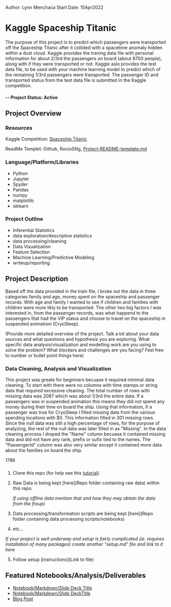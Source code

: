 Author: Lynn Menchaca
Start Date: 15Apr2022

# Kaggle Spaceship Titanic
The purpose of this project is to predict which passengers were transported off the Spaceship Titanic after it collided with a spacetime anomaly hidden within a dust cloud. Kaggle provides the traning data file with personal information for about 2/3rd the passengers on board (about 8700 people), along with if they were transported or not. Kaggle aslo provides the test data file, to be used with your machine learning model to predict which of the remaining 1/3rd passengers were transported. The passenger ID and transported status from the test data file is submitted in the Kaggle competition.

#### -- Project Status: Active

## Project Overview
### Resources
Kaggle Competition: [Spaceship Titanic](https://www.kaggle.com/competitions/spaceship-titanic/overview)

ReadMe Templet:
Github, RocioSNg, [Project-README-template.md](https://github.com/sfbrigade/data-science-wg/blob/master/dswg_project_resources/Project-README-template.md)

### Language/Platform/Libraries
* Python
* Jupyter
* Spyder
* Pandas
* numpy
* matplotlib
* sklearn

### Project Outline
* Inferential Statistics
* data exploration/descriptive statistics
* data processing/cleaning
* Data Visualization
* Feature Selection
* Machine Learning/Predictive Modeling
* writeup/reporting


## Project Description

Based off the data provided in the train file, I broke out the data in three categories family and age, money spent on the spaceship and passenger records. With age and family I wanted to see if children and families with children were more likly to be transported. The other two big factors I was interested in, from the passenger records, was what happend to the passengers that had the VIP status and choose to travel on the spaceship in suspended animationi (CryoSleep).

(Provide more detailed overview of the project.  Talk a bit about your data sources and what questions and hypothesis you are exploring. What specific data analysis/visualization and modelling work are you using to solve the problem? What blockers and challenges are you facing?  Feel free to number or bullet point things here)

### Data Cleaning, Analysis and Visualization
This project was greate for beginners becuase it required minimal data cleaning. To start with there were no columns with time stamps or string data that required excessive cleaning. The total number of rows with missing data was 2087 which was about 1/3rd the entire data. If a passengers was in suspended animation this means they did not spend any money during their time on board the ship. Using that information, if a passenger was true for CryoSleep I filled missing data from the various spending locaitons with $0. This information filled in 301 missing rows. Since the null data was still a high percentage of rows, for the purpose of analyzing, the rest of the null data was later filled in as "Missing". In the data cleaning process I droped the "Name" column becuase it contained missing data and did not have any rank, prefix or sufix tied to the names. The "PassengerId" column was also very similar except it contained more data about the families on board the ship. 

1786

### 
1. Clone this repo (for help see this [tutorial](https://help.github.com/articles/cloning-a-repository/)).
2. Raw Data is being kept [here](Repo folder containing raw data) within this repo.

    *If using offline data mention that and how they may obtain the data from the froup)*
    
3. Data processing/transformation scripts are being kept [here](Repo folder containing data processing scripts/notebooks)
4. etc...

*If your project is well underway and setup is fairly complicated (ie. requires installation of many packages) create another "setup.md" file and link to it here*  

5. Follow setup [instructions](Link to file)

## Featured Notebooks/Analysis/Deliverables
* [Notebook/Markdown/Slide Deck Title](link)
* [Notebook/Markdown/Slide DeckTitle](link)
* [Blog Post](link)
